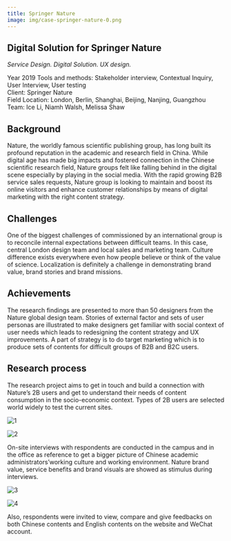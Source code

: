```yaml
---
title: Springer Nature
image: img/case-springer-nature-0.png
---
```

## **Digital Solution for Springer Nature**

*Service Design. Digital Solution. UX design.*

Year 2019 Tools and methods: Stakeholder interview, Contextual Inquiry, User Interview, User testing\
Client: Springer Nature\
Field Location: London, Berlin, Shanghai, Beijing, Nanjing, Guangzhou\
Team: Ice Li, Niamh Walsh, Melissa Shaw

## **Background**

Nature, the worldly famous scientific publishing group, has long built its profound reputation in the academic and research field in China. While digital age has made big impacts and fostered connection in the Chinese scientific research field, Nature groups felt like falling behind in the digital scene especially by playing in the social media.  With the rapid growing B2B service sales requests, Nature group is looking to maintain and boost its online visitors and enhance customer relationships by means of digital marketing with the right content strategy.

## **Challenges**

One of the biggest challenges of commissioned by an international group is to reconcile internal expectations between difficult teams. In this case, central London design team and local sales and marketing team. Culture difference exists everywhere even how people believe or think of the value of science. Localization is definitely a challenge in demonstrating brand value, brand stories and brand missions.

## **Achievements**

The research findings are presented to more than 50 designers from the Nature global design team. Stories of external factor and sets of user personas are illustrated to make designers get familiar with social context of user needs which leads to redesigning the content strategy and UX improvements.  A part of strategy is to do target marketing which is to produce sets of contents for difficult groups of B2B and B2C users. 

## **Research process**

The research project aims to get in touch and build a connection with Nature’s 2B users and get to understand their needs of content consumption in the socio-economic context. Types of 2B users are selected world widely to test the current sites. 

![1](img/case-springer-nature-1.png "1")

![2](img/case-springer-nature-2.png "2")

On-site interviews with respondents are conducted in the campus and in the office as reference to get a bigger picture of Chinese academic administrators’working culture and working environment. Nature brand value, service benefits and brand visuals are showed as stimulus during interviews. 

![3](img/case-springer-nature-3.png "3")

![4](img/case-springer-nature-4.png "4")

Also, respondents were invited to view, compare and give feedbacks on both Chinese contents and English contents on the website and WeChat account.
